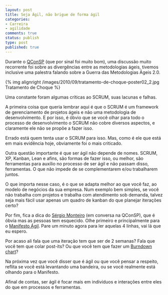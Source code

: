 ```yaml
---
layout: post
title: Seja Ágil, não brigue de forma ágil
categories:
- Carreira
- agilidade
comments: true
status: publish
type: post
published: true
---
```

Durante o <a href="http://www.qconsp.com/" target="_blank">QConSP</a> (que por sinal foi muito bom), uma discussão muito recorrente foi sobre as divergências entre as metodologias ágeis, tivemos inclusive uma palestra falando sobre a Guerra das Metodologias Ágeis 2.0.

{% img alignright /images/2010/09/tratamento-de-choque-poster02_2.jpg Tratamento de Choque %}

Uma constante foram algumas críticas ao SCRUM, suas lacunas e falhas.

A primeira coisa que queria lembrar aqui é que o SCRUM é um framework de gerenciamento de projetos ágeis e não uma metodologia de desenvolvimento. E por isso, é óbvio que se você olhar para todo o processo de desenvolvimento o SCRUM não cobre diversos aspectos, e claramente ele não se propõe a fazer isso.

Errado está quem tenta usar o SCRUM para isso. Mas, como é ele que está em mais evidência hoje, obviamente foi o mais criticado.

Outra questão importante é que ser ágil não depende de nomes. SCRUM, XP, Kanban, Lean e afins, são formas de fazer isso, ou melhor, são ferramentas para auxílio no processo de ser ágil e não passam disso, ferramentas. O que não impede de se complementarem e/ou trabalharem juntos.

O que importa nesse caso, é o que se adapta melhor ao que você faz, ao modelo de negócios da sua empresa. Num exemplo bem simples, se você não trabalha com projetos e trabalha com atendimento sob demanda, talvez seja mais fácil usar apenas um quadro de kanban do que planejar iterações certo?

Por fim, fica a dica do <a href="http://twitter.com/sergiomonteiro" target="_blank">Sérgio Monteiro</a> (em conversa na QConSP), que é óbvia mas as pessoas tem esquecido. Olhe primeiro e principalmente para o <a href="http://manifestoagil.com.br/" target="_blank">Manifesto Ágil</a>. Pare um minuto agora para ler aquelas 4 linhas, vai lá que eu espero.

Por acaso ali fala que uma iteração tem que ser de 2 semanas? Fala que você tem que colar post-its? Ou que você tem que fazer um <a href="http://en.wikipedia.org/wiki/Burn_down_chart" target="_blank">Burndown chart</a>?

Na próxima vez que você disser que é ágil ou que você pensar a respeito, reflita se você está levantando uma bandeira, ou se você realmente está olhando para o Manifesto.

Afinal de contas, ser ágil é focar mais em indivíduos e interações entre eles do que em processos e ferramentas.
